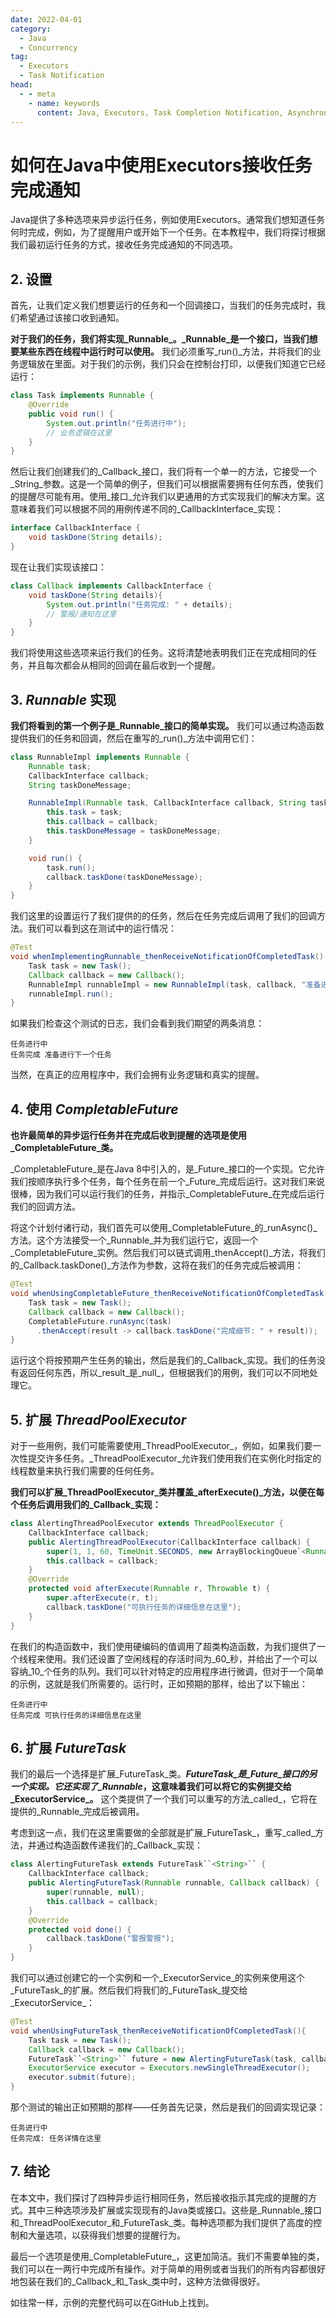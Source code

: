 ```yaml
---
date: 2022-04-01
category:
  - Java
  - Concurrency
tag:
  - Executors
  - Task Notification
head:
  - - meta
    - name: keywords
      content: Java, Executors, Task Completion Notification, Asynchronous Task
---
```

# 如何在Java中使用Executors接收任务完成通知

Java提供了多种选项来异步运行任务，例如使用Executors。通常我们想知道任务何时完成，例如，为了提醒用户或开始下一个任务。在本教程中，我们将探讨根据我们最初运行任务的方式，接收任务完成通知的不同选项。

## 2. 设置

首先，让我们定义我们想要运行的任务和一个回调接口，当我们的任务完成时，我们希望通过该接口收到通知。

**对于我们的任务，我们将实现_Runnable_。_Runnable_是一个接口，当我们想要某些东西在线程中运行时可以使用。** 我们必须重写_run()_方法，并将我们的业务逻辑放在里面。对于我们的示例，我们只会在控制台打印，以便我们知道它已经运行：

```java
class Task implements Runnable {
    @Override
    public void run() {
        System.out.println("任务进行中");
        // 业务逻辑在这里
    }
}
```

然后让我们创建我们的_Callback_接口，我们将有一个单一的方法，它接受一个_String_参数。这是一个简单的例子，但我们可以根据需要拥有任何东西，使我们的提醒尽可能有用。使用_接口_允许我们以更通用的方式实现我们的解决方案。这意味着我们可以根据不同的用例传递不同的_CallbackInterface_实现：

```java
interface CallbackInterface {
    void taskDone(String details);
}
```

现在让我们实现该接口：

```java
class Callback implements CallbackInterface {
    void taskDone(String details){
        System.out.println("任务完成: " + details);
        // 警报/通知在这里
    }
}
```

我们将使用这些选项来运行我们的任务。这将清楚地表明我们正在完成相同的任务，并且每次都会从相同的回调在最后收到一个提醒。

## 3. _Runnable_ 实现

**我们将看到的第一个例子是_Runnable_接口的简单实现。** 我们可以通过构造函数提供我们的任务和回调，然后在重写的_run()_方法中调用它们：

```java
class RunnableImpl implements Runnable {
    Runnable task;
    CallbackInterface callback;
    String taskDoneMessage;

    RunnableImpl(Runnable task, CallbackInterface callback, String taskDoneMessage) {
        this.task = task;
        this.callback = callback;
        this.taskDoneMessage = taskDoneMessage;
    }

    void run() {
        task.run();
        callback.taskDone(taskDoneMessage);
    }
}
```

我们这里的设置运行了我们提供的的任务，然后在任务完成后调用了我们的回调方法。我们可以看到这在测试中的运行情况：

```java
@Test
void whenImplementingRunnable_thenReceiveNotificationOfCompletedTask() {
    Task task = new Task();
    Callback callback = new Callback();
    RunnableImpl runnableImpl = new RunnableImpl(task, callback, "准备进行下一个任务");
    runnableImpl.run();
}
```

如果我们检查这个测试的日志，我们会看到我们期望的两条消息：

```
任务进行中
任务完成 准备进行下一个任务
```

当然，在真正的应用程序中，我们会拥有业务逻辑和真实的提醒。

## 4. 使用 _CompletableFuture_

**也许最简单的异步运行任务并在完成后收到提醒的选项是使用_CompletableFuture_类。**

_CompletableFuture_是在Java 8中引入的，是_Future_接口的一个实现。它允许我们按顺序执行多个任务，每个任务在前一个_Future_完成后运行。这对我们来说很棒，因为我们可以运行我们的任务，并指示_CompletableFuture_在完成后运行我们的回调方法。

将这个计划付诸行动，我们首先可以使用_CompletableFuture_的_runAsync()_方法。这个方法接受一个_Runnable_并为我们运行它，返回一个_CompletableFuture_实例。然后我们可以链式调用_thenAccept()_方法，将我们的_Callback.taskDone()_方法作为参数，这将在我们的任务完成后被调用：

```java
@Test
void whenUsingCompletableFuture_thenReceiveNotificationOfCompletedTask() {
    Task task = new Task();
    Callback callback = new Callback();
    CompletableFuture.runAsync(task)
      .thenAccept(result -> callback.taskDone("完成细节: " + result));
}
```

运行这个将按预期产生任务的输出，然后是我们的_Callback_实现。我们的任务没有返回任何东西，所以_result_是_null_，但根据我们的用例，我们可以不同地处理它。

## 5. 扩展 _ThreadPoolExecutor_

对于一些用例，我们可能需要使用_ThreadPoolExecutor_，例如，如果我们要一次性提交许多任务。_ThreadPoolExecutor_允许我们使用我们在实例化时指定的线程数量来执行我们需要的任何任务。

**我们可以扩展_ThreadPoolExecutor_类并覆盖_afterExecute()_方法，以便在每个任务后调用我们的_Callback_实现：**

```java
class AlertingThreadPoolExecutor extends ThreadPoolExecutor {
    CallbackInterface callback;
    public AlertingThreadPoolExecutor(CallbackInterface callback) {
        super(1, 1, 60, TimeUnit.SECONDS, new ArrayBlockingQueue`<Runnable>`(10));
        this.callback = callback;
    }
    @Override
    protected void afterExecute(Runnable r, Throwable t) {
        super.afterExecute(r, t);
        callback.taskDone("可执行任务的详细信息在这里");
    }
}
```

在我们的构造函数中，我们使用硬编码的值调用了超类构造函数，为我们提供了一个线程来使用。我们还设置了空闲线程的存活时间为_60_秒，并给出了一个可以容纳_10_个任务的队列。我们可以针对特定的应用程序进行微调，但对于一个简单的示例，这就是我们所需要的。运行时，正如预期的那样，给出了以下输出：

```
任务进行中
任务完成 可执行任务的详细信息在这里
```

## 6. 扩展 _FutureTask_

我们的最后一个选择是扩展_FutureTask_类。**_FutureTask_是_Future_接口的另一个实现。它还实现了_Runnable_，这意味着我们可以将它的实例提交给_ExecutorService_。** 这个类提供了一个我们可以重写的方法_called_，它将在提供的_Runnable_完成后被调用。

考虑到这一点，我们在这里需要做的全部就是扩展_FutureTask_，重写_called_方法，并通过构造函数传递我们的_Callback_实现：

```java
class AlertingFutureTask extends FutureTask``<String>`` {
    CallbackInterface callback;
    public AlertingFutureTask(Runnable runnable, Callback callback) {
        super(runnable, null);
        this.callback = callback;
    }
    @Override
    protected void done() {
        callback.taskDone("警报警报");
    }
}
```

我们可以通过创建它的一个实例和一个_ExecutorService_的实例来使用这个_FutureTask_的扩展。然后我们将我们的_FutureTask_提交给_ExecutorService_：

```java
@Test
void whenUsingFutureTask_thenReceiveNotificationOfCompletedTask(){
    Task task = new Task();
    Callback callback = new Callback();
    FutureTask``<String>`` future = new AlertingFutureTask(task, callback);
    ExecutorService executor = Executors.newSingleThreadExecutor();
    executor.submit(future);
}
```

那个测试的输出正如预期的那样——任务首先记录，然后是我们的回调实现记录：

```
任务进行中
任务完成: 任务详情在这里
```

## 7. 结论

在本文中，我们探讨了四种异步运行相同任务，然后接收指示其完成的提醒的方式。其中三种选项涉及扩展或实现现有的Java类或接口。这些是_Runnable_接口和_ThreadPoolExecutor_和_FutureTask_类。每种选项都为我们提供了高度的控制和大量选项，以获得我们想要的提醒行为。

最后一个选项是使用_CompletableFuture_，这更加简洁。我们不需要单独的类，我们可以在一两行中完成所有操作。对于简单的用例或者当我们的所有内容都很好地包装在我们的_Callback_和_Task_类中时，这种方法做得很好。

如往常一样，示例的完整代码可以在GitHub上找到。
